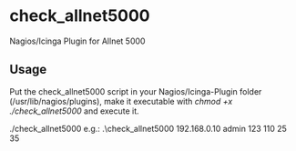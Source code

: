 # check_allnet5000
Nagios/Icinga Plugin for Allnet 5000
## Usage
Put the check_allnet5000 script in your Nagios/Icinga-Plugin folder (/usr/lib/nagios/plugins),
make it executable with 
*chmod +x ./check_allnet5000* 
and execute it.

./check_allnet5000 <hostname> <username> <password> <sensorid> <warning> <critical>
e.g.:
.\check_allnet5000 192.168.0.10 admin 123 110 25 35

